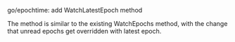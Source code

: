 go/epochtime: add WatchLatestEpoch method

The method is similar to the existing WatchEpochs method, with the change that
unread epochs get overridden with latest epoch.
